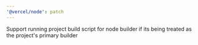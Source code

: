 ```yaml
---
'@vercel/node': patch
---
```


Support running project build script for node builder if its being treated as the project's primary builder
